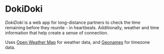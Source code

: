 # DokiDoki

_DokiDoki_ is a web app for long-distance partners to check the time remaining before they reunite - in heartbeats. Additionally, weather and time information that help create a sense of connection.

Uses [Open Weather Map](https://openweathermap.org/) for weather data, and [Geonames](https://www.geonames.org/) for timezone data.